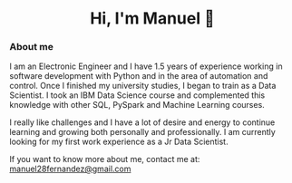 <div align="center">
<h1 align="center">Hi, I'm Manuel 👋</h1>
</div>

### About me

I am an Electronic Engineer and I have 1.5 years of experience working in software development with Python and in the area of automation and control. Once I finished my university studies, I began to train as a Data Scientist. I took an IBM Data Science course and complemented this knowledge with other SQL, PySpark and Machine Learning courses.

I really like challenges and I have a lot of desire and energy to continue learning and growing both personally and professionally. I am currently looking for my first work experience as a Jr Data Scientist.

If you want to know more about me, contact me at: manuel28fernandez@gmail.com
<br>


                                                                                      
</td>

